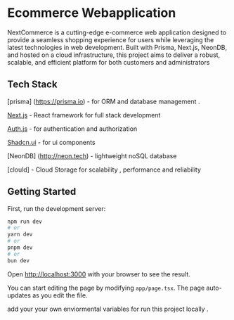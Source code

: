 # Ecommerce Webapplication

NextCommerce is a cutting-edge e-commerce web application designed to provide a seamless shopping experience for users while leveraging the latest technologies in web development. Built with Prisma, Next.js, NeonDB, and hosted on a cloud infrastructure, this project aims to deliver a robust, scalable, and efficient platform for both customers and administrators

## Tech Stack

[prisma] (https://prisma.io) - for ORM and database management .

[Next.js](http://nextjs.org) - React framework for full stack development

[Auth.js](http://auth.js) - for authentication and authorization 

[Shadcn.ui](https://ui.shadcn.com/) - for ui components


[NeonDB] (http://neon.tech) - lightweight noSQL database 

[clould] - Cloud Storage for scalability , performance and reliability

## Getting Started

First, run the development server:

```bash
npm run dev
# or
yarn dev
# or
pnpm dev
# or
bun dev
```

Open [http://localhost:3000](http://localhost:3000) with your browser to see the result.

You can start editing the page by modifying `app/page.tsx`. The page auto-updates as you edit the file.

add your your own enviormental variables for run this project locally . 

